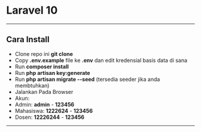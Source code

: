 # Laravel 10

- - - - -

## Cara Install

- Clone repo ini __git clone__
- Copy __.env.example__ file ke __.env__ dan edit kredensial basis data di sana
- Run __composer install__
- Run __php artisan key:generate__
- Run __php artisan migrate --seed__ (tersedia seeder jika anda membtuhkan)
- Jalankan Pada Browser
- Akun:
- Admin: __admin__ - __123456__
- Mahasiswa: __1222624__ - __123456__
- Dosen: __12226244__ - __123456__


- - - - -
